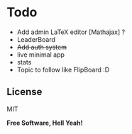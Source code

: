 

# Todo

 - Add admin LaTeX editor [Mathajax] ?
 - LeaderBoard
 - <s>Add auth system </s>
 - live minimal app
 - stats
 - Topic to follow like FlipBoard :D
 
License
----

MIT


**Free Software, Hell Yeah!**
